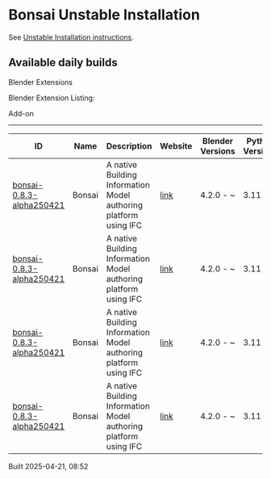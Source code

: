 # Bonsai Unstable Installation

See [Unstable Installation instructions](https://docs.bonsaibim.org/guides/development/installation.html#unstable-installation).

## Available daily builds

Blender Extensions


Blender Extension Listing:

Add-on

---

| ID | Name | Description | Website | Blender Versions | Python Versions | Platforms | Size |
| --- | --- | --- | --- | --- | --- | --- | --- |
| [bonsai-0.8.3-alpha250421](https://github.com/IfcOpenShell/IfcOpenShell/releases/download/bonsai-0.8.3-alpha2504210848/bonsai_py311-0.8.3-alpha250421-macos-arm64.zip?repository=https://raw.githubusercontent.com/IfcOpenShell/bonsai_unstable_repo/main/index.json&blender_version_min=4.2.0&platforms=macos-arm64&python_versions=3.11) | Bonsai | A native Building Information Model authoring platform using IFC | [link](https://bonsaibim.org/) | 4.2.0 - ~ | 3.11 | macos-arm64 | 103.0MB |
| [bonsai-0.8.3-alpha250421](https://github.com/IfcOpenShell/IfcOpenShell/releases/download/bonsai-0.8.3-alpha2504210848/bonsai_py311-0.8.3-alpha250421-macos-x64.zip?repository=https://raw.githubusercontent.com/IfcOpenShell/bonsai_unstable_repo/main/index.json&blender_version_min=4.2.0&platforms=macos-x64&python_versions=3.11) | Bonsai | A native Building Information Model authoring platform using IFC | [link](https://bonsaibim.org/) | 4.2.0 - ~ | 3.11 | macos-x64 | 101.5MB |
| [bonsai-0.8.3-alpha250421](https://github.com/IfcOpenShell/IfcOpenShell/releases/download/bonsai-0.8.3-alpha2504210848/bonsai_py311-0.8.3-alpha250421-linux-x64.zip?repository=https://raw.githubusercontent.com/IfcOpenShell/bonsai_unstable_repo/main/index.json&blender_version_min=4.2.0&platforms=linux-x64&python_versions=3.11) | Bonsai | A native Building Information Model authoring platform using IFC | [link](https://bonsaibim.org/) | 4.2.0 - ~ | 3.11 | linux-x64 | 109.3MB |
| [bonsai-0.8.3-alpha250421](https://github.com/IfcOpenShell/IfcOpenShell/releases/download/bonsai-0.8.3-alpha2504210848/bonsai_py311-0.8.3-alpha250421-windows-x64.zip?repository=https://raw.githubusercontent.com/IfcOpenShell/bonsai_unstable_repo/main/index.json&blender_version_min=4.2.0&platforms=windows-x64&python_versions=3.11) | Bonsai | A native Building Information Model authoring platform using IFC | [link](https://bonsaibim.org/) | 4.2.0 - ~ | 3.11 | windows-x64 | 83.2MB |

Built 2025-04-21, 08:52